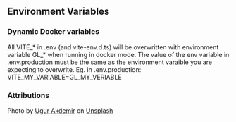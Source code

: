 ## Environment Variables


### Dynamic Docker variables
All VITE_* in .env (and vite-env.d.ts) will be overwritten with environment variable GL_* when running in docker mode.
The value of the env variable in .env.production must be the same as the environment varaible you are expecting to overwrite.
Eg. in .env.production: VITE_MY_VARIABLE=GL_MY_VERIABLE

### Attributions

Photo by <a href="https://unsplash.com/@ugur?utm_content=creditCopyText&utm_medium=referral&utm_source=unsplash">Ugur Akdemir</a> on <a href="https://unsplash.com/photos/assorted-book-lot-XT-o5O458as?utm_content=creditCopyText&utm_medium=referral&utm_source=unsplash">Unsplash</a>
      